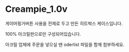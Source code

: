 # Creampie_1.0v

게이머핑거버튼 사용을 전제로 두고 만든 히트박스 케이스입니다.

100% 아크릴판으로만 구성되어있습니다.

아크릴 업체에 주문을 넣으실 땐 oderlist 파일을 함께 첨부하세요.
